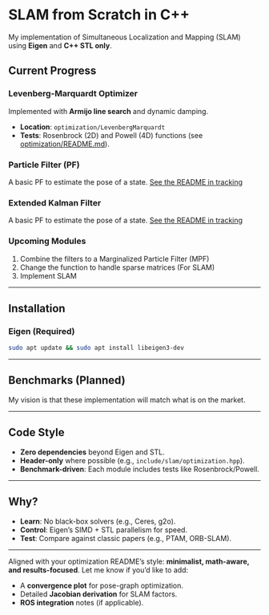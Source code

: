 # **SLAM from Scratch in C++**  
My implementation of Simultaneous Localization and Mapping (SLAM) using **Eigen** and **C++ STL only**.  

## **Current Progress**  
### **Levenberg-Marquardt Optimizer**  
Implemented with **Armijo line search** and dynamic damping.  
- **Location**: `optimization/LevenbergMarquardt`  
- **Tests**: Rosenbrock (2D) and Powell (4D) functions (see [optimization/README.md](optimization/README.md)).

### **Particle Filter (PF)**
A basic PF to estimate the pose of a state. [See the README in tracking](tracking/README.md)

### **Extended Kalman Filter**
A basic PF to estimate the pose of a state. [See the README in tracking](tracking/README.md)

### **Upcoming Modules**  
1. Combine the filters to a Marginalized Particle Filter (MPF)
2. Change the function to handle sparse matrices (For SLAM)
3. Implement SLAM

---

## **Installation**  
### **Eigen (Required)**  

```bash
sudo apt update && sudo apt install libeigen3-dev
```

---

## **Benchmarks (Planned)**  
My vision is that these implementation will match what is on the market.

---

## **Code Style**  
- **Zero dependencies** beyond Eigen and STL.  
- **Header-only** where possible (e.g., `include/slam/optimization.hpp`).  
- **Benchmark-driven**: Each module includes tests like Rosenbrock/Powell.  

---

## **Why?**  
-  **Learn**: No black-box solvers (e.g., Ceres, g2o).  
-  **Control**: Eigen’s SIMD + STL parallelism for speed.  
-  **Test**: Compare against classic papers (e.g., PTAM, ORB-SLAM).  

---

Aligned with your optimization README’s style: **minimalist, math-aware, and results-focused**. Let me know if you’d like to add:  
- A **convergence plot** for pose-graph optimization.  
- Detailed **Jacobian derivation** for SLAM factors.  
- **ROS integration** notes (if applicable).
